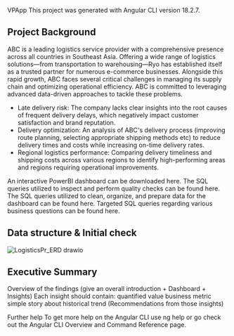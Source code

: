 VPApp
This project was generated with Angular CLI version 18.2.7.

## Project Background
ABC is a leading logistics service provider with a comprehensive presence across all countries in Southeast Asia. Offering a wide range of logistics solutions—from transportation to warehousing—Ryo has established itself as a trusted partner for numerous e-commerce businesses. Alongside this rapid growth, ABC faces several critical challenges in managing its supply chain and optimizing operational efficiency. ABC is committed to leveraging advanced data-driven approaches to tackle these problems.
- Late delivery risk: The company lacks clear insights into the root causes of frequent delivery delays, which negatively impact customer satisfaction and brand reputation.
- Delivery optimization: An analysis  of ABC's delivery process (improving route planning, selecting appropriate shipping methods etc)  to reduce delivery times and costs while increasing on-time delivery rates.
- Regional logistics performance: Comparing delivery timeliness and shipping costs across various regions to identify high-performing areas and regions requiring operational improvements.

An interactive PowerBI dashboard can be downloaded here.
The SQL queries utilized to inspect and perform quality checks can be found here.
The SQL queries utilized to clean, organize, and prepare data for the dashboard can be found here.
Targeted SQL queries regarding various business questions can be found here.

## Data structure & Initial check

![LogisticsPr_ERD drawio](https://github.com/user-attachments/assets/cb3d6967-3576-44db-8884-bcbeacc158c3)


## Executive Summary
Overview of the findings (give an overall introduction + Dashboard + Insights) Each insight should contain: quantified value business metric simple story about historical trend (Recommendations from those insights)



Further help
To get more help on the Angular CLI use ng help or go check out the Angular CLI Overview and Command Reference page.

